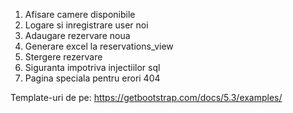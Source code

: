 1) Afisare camere disponibile
2) Logare si inregistrare user noi
3) Adaugare rezervare noua 
4) Generare excel la reservations_view 
5) Stergere rezervare
6) Siguranta impotriva injectiilor sql
7) Pagina speciala pentru erori 404

Template-uri de pe: https://getbootstrap.com/docs/5.3/examples/

